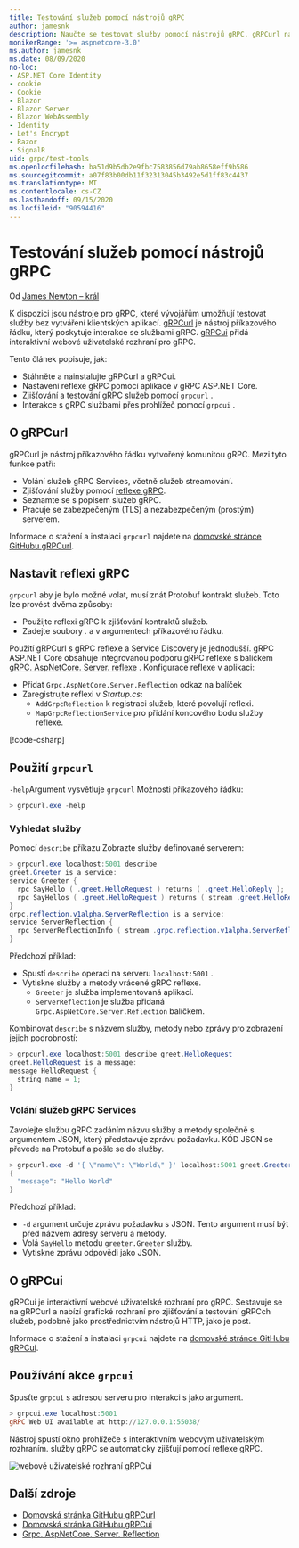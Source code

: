 ```yaml
---
title: Testování služeb pomocí nástrojů gRPC
author: jamesnk
description: Naučte se testovat služby pomocí nástrojů gRPC. gRPCurl nástroj příkazového řádku pro interakci s gRPC službami. gRPCui je interaktivní webové uživatelské rozhraní.
monikerRange: '>= aspnetcore-3.0'
ms.author: jamesnk
ms.date: 08/09/2020
no-loc:
- ASP.NET Core Identity
- cookie
- Cookie
- Blazor
- Blazor Server
- Blazor WebAssembly
- Identity
- Let's Encrypt
- Razor
- SignalR
uid: grpc/test-tools
ms.openlocfilehash: ba51d9b5db2e9fbc7583856d79ab8658eff9b586
ms.sourcegitcommit: a07f83b00db11f32313045b3492e5d1ff83c4437
ms.translationtype: MT
ms.contentlocale: cs-CZ
ms.lasthandoff: 09/15/2020
ms.locfileid: "90594416"
---
```

# <a name="test-services-with-grpc-tools"></a>Testování služeb pomocí nástrojů gRPC

Od [James Newton – král](https://twitter.com/jamesnk)

K dispozici jsou nástroje pro gRPC, které vývojářům umožňují testovat služby bez vytváření klientských aplikací. [gRPCurl](https://github.com/fullstorydev/grpcurl) je nástroj příkazového řádku, který poskytuje interakce se službami gRPC. [gRPCui](https://github.com/fullstorydev/grpcui) přidá interaktivní webové uživatelské rozhraní pro gRPC.

Tento článek popisuje, jak:

* Stáhněte a nainstalujte gRPCurl a gRPCui.
* Nastavení reflexe gRPC pomocí aplikace v gRPC ASP.NET Core.
* Zjišťování a testování gRPC služeb pomocí `grpcurl` .
* Interakce s gRPC službami přes prohlížeč pomocí `grpcui` .

## <a name="about-grpcurl"></a>O gRPCurl

gRPCurl je nástroj příkazového řádku vytvořený komunitou gRPC. Mezi tyto funkce patří:

* Volání služeb gRPC Services, včetně služeb streamování.
* Zjišťování služby pomocí [reflexe gRPC](https://github.com/grpc/grpc/blob/master/doc/server-reflection.md).
* Seznamte se s popisem služeb gRPC.
* Pracuje se zabezpečeným (TLS) a nezabezpečeným (prostým) serverem.

Informace o stažení a instalaci `grpcurl` najdete na [domovské stránce GitHubu gRPCurl](https://github.com/fullstorydev/grpcurl#installation).

## <a name="setup-grpc-reflection"></a>Nastavit reflexi gRPC

`grpcurl` aby je bylo možné volat, musí znát Protobuf kontrakt služeb. Toto lze provést dvěma způsoby:

* Použijte reflexi gRPC k zjišťování kontraktů služeb.
* Zadejte soubory *.* a v argumentech příkazového řádku.

Použití gRPCurl s gRPC reflexe a Service Discovery je jednodušší. gRPC ASP.NET Core obsahuje integrovanou podporu gRPC reflexe s balíčkem [gRPC. AspNetCore. Server. reflexe](https://www.nuget.org/packages/Grpc.AspNetCore.Server.Reflection) . Konfigurace reflexe v aplikaci:

* Přidat `Grpc.AspNetCore.Server.Reflection` odkaz na balíček
* Zaregistrujte reflexi v *Startup.cs*:
  * `AddGrpcReflection` k registraci služeb, které povolují reflexi.
  * `MapGrpcReflectionService` pro přidání koncového bodu služby reflexe.

[!code-csharp[](~/grpc/test-tools/Startup.cs?name=snippet_1&highlight=4,14)]

## <a name="use-grpcurl"></a>Použití `grpcurl`

`-help`Argument vysvětluje `grpcurl` Možnosti příkazového řádku:

```powershell
> grpcurl.exe -help
```

### <a name="discover-services"></a>Vyhledat služby

Pomocí `describe` příkazu Zobrazte služby definované serverem:

```powershell
> grpcurl.exe localhost:5001 describe
greet.Greeter is a service:
service Greeter {
  rpc SayHello ( .greet.HelloRequest ) returns ( .greet.HelloReply );
  rpc SayHellos ( .greet.HelloRequest ) returns ( stream .greet.HelloReply );
}
grpc.reflection.v1alpha.ServerReflection is a service:
service ServerReflection {
  rpc ServerReflectionInfo ( stream .grpc.reflection.v1alpha.ServerReflectionRequest ) returns ( stream .grpc.reflection.v1alpha.ServerReflectionResponse );
}
```

Předchozí příklad:

* Spustí `describe` operaci na serveru `localhost:5001` .
* Vytiskne služby a metody vrácené gRPC reflexe.
  * `Greeter` je služba implementovaná aplikací.
  * `ServerReflection` je služba přidaná `Grpc.AspNetCore.Server.Reflection` balíčkem.

Kombinovat `describe` s názvem služby, metody nebo zprávy pro zobrazení jejich podrobností:

```powershell
> grpcurl.exe localhost:5001 describe greet.HelloRequest
greet.HelloRequest is a message:
message HelloRequest {
  string name = 1;
}
```

### <a name="call-grpc-services"></a>Volání služeb gRPC Services

Zavolejte službu gRPC zadáním názvu služby a metody společně s argumentem JSON, který představuje zprávu požadavku. KÓD JSON se převede na Protobuf a pošle se do služby.

```powershell
> grpcurl.exe -d '{ \"name\": \"World\" }' localhost:5001 greet.Greeter/SayHello
{
  "message": "Hello World"
}
```

Předchozí příklad:

* `-d` argument určuje zprávu požadavku s JSON. Tento argument musí být před názvem adresy serveru a metody.
* Volá `SayHello` metodu `greeter.Greeter` služby.
* Vytiskne zprávu odpovědi jako JSON.

## <a name="about-grpcui"></a>O gRPCui

gRPCui je interaktivní webové uživatelské rozhraní pro gRPC. Sestavuje se na gRPCurl a nabízí grafické rozhraní pro zjišťování a testování gRPCch služeb, podobně jako prostřednictvím nástrojů HTTP, jako je post.

Informace o stažení a instalaci `grpcui` najdete na [domovské stránce GitHubu gRPCui](https://github.com/fullstorydev/grpcui#installation).

## <a name="using-grpcui"></a>Používání akce `grpcui`

Spusťte `grpcui` s adresou serveru pro interakci s jako argument.

```powershell
> grpcui.exe localhost:5001
gRPC Web UI available at http://127.0.0.1:55038/
```

Nástroj spustí okno prohlížeče s interaktivním webovým uživatelským rozhraním. služby gRPC se automaticky zjišťují pomocí reflexe gRPC.

![webové uživatelské rozhraní gRPCui](~/grpc/test-tools/static/grpcui.png)

## <a name="additional-resources"></a>Další zdroje

* [Domovská stránka GitHubu gRPCurl](https://github.com/fullstorydev/grpcurl)
* [Domovská stránka GitHubu gRPCui](https://github.com/fullstorydev/grpcui)
* [Grpc. AspNetCore. Server. Reflection](https://www.nuget.org/packages/Grpc.AspNetCore.Server.Reflection)
